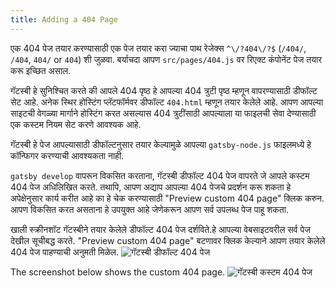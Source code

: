 ```yaml
---
title: Adding a 404 Page
---
```


एक 404 पेज तयार करण्यासाठी एक पेज तयार करा ज्याचा पाथ रेजेक्स `^\/?404\/?$` (`/404/`, `/404`, `404/` or `404`) शी जुळवा. बर्याचदा आपण `src/pages/404.js` वर रिएक्ट कंपोनेंट पेज तयार करू इच्छित असाल.

गॅटस्बी हे सुनिश्चित करते की आपले 404 पृष्ठ हे आपल्या 404 त्रुटी पृष्ठ म्हणून वापरण्यासाठी डीफॉल्ट सेट आहे. अनेक स्थिर होस्टिंग प्लॅटफॉर्मवर डीफॉल्ट `404.html` म्हणून तयार केलेले आहे. आपण आपल्या साइटची वेगळ्या मार्गाने होस्टिंग करत असल्यास 404 त्रुटींसाठी आपल्याला या फाइलची सेवा देण्यासाठी एक कस्टम नियम सेट करणे आवश्यक आहे.

गॅटस्बी हे पेज आपल्यासाठी डीफॉल्टनुसार तयार केल्यामुळे आपल्या `gatsby-node.js` फाइलमध्ये हे कॉन्फिगर करण्याची आवश्यकता नाही.

`gatsby develop` वापरून विकसित करताना, गॅटस्बी डीफॉल्ट 404 पेज वापरते जे आपले कस्टम 404 पेज अधिलिखित करते. तथापि, आपण अद्याप आपल्या 404 पेजचे प्रदर्शन करू शकता हे अपेक्षेनुसार कार्य करीत आहे का हे चेक करण्यासाठी "Preview custom 404 page" क्लिक करुन. आपण विकसित करत असताना हे उपयुक्त आहे जेणेकरून आपण सर्व उपलब्ध पेज पाहू शकता.

खाली स्क्रीनशॉट गॅटस्बीने तयार केलेले डीफॉल्ट 404 पेज दर्शविते.हे आपल्या वेबसाइटवरील सर्व पेज देखील सूचीबद्ध करते. "Preview custom 404 page" बटणावर क्लिक केल्याने आपण तयार केलेले 404 पेज पाहण्याची अनुमती मिळेल.
![गॅटस्बी डीफॉल्ट 404 पेज](./images/gatsby-default-404.png)

The screenshot below shows the custom 404 page.
![गॅटस्बी कस्टम 404 पेज](./images/gatsby-custom-404.png)
